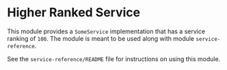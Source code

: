 # Higher Ranked Service

This module provides a `SomeService` implementation that has a service ranking
of `100`. The module is meant to be used along with module `service-reference`.

See the `service-reference/README` file for instructions on using this module.